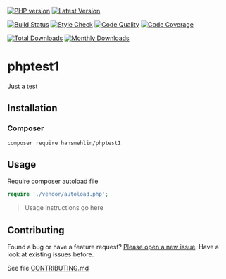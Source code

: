 [![PHP version](https://img.shields.io/badge/PHP-%3E%3D5.6-8892BF.svg?style=flat-square)](http://php.net)
[![Latest Version](https://img.shields.io/packagist/v/hansmehlin/phptest1.svg?style=flat-square)](https://packagist.org/packages/hansmehlin/phptest1)

[![Build Status](https://img.shields.io/travis/hansmehlin/phptest1.svg?style=flat-square)](https://travis-ci.org/hansmehlin/phptest1)
[![Style Check](https://styleci.io/repos/XXXXXXXX/shield)](https://styleci.io/repos/XXXXXXXX)
[![Code Quality](https://img.shields.io/scrutinizer/g/hansmehlin/phptest1.svg?style=flat-square)](https://scrutinizer-ci.com/g/hansmehlin/phptest1)
[![Code Coverage](https://img.shields.io/coveralls/hansmehlin/phptest1.svg?style=flat-square)](https://coveralls.io/github/hansmehlin/phptest1)

[![Total Downloads](https://img.shields.io/packagist/dt/hansmehlin/phptest1.svg?style=flat-square)](https://packagist.org/packages/hansmehlin/phptest1)
[![Monthly Downloads](https://img.shields.io/packagist/dm/hansmehlin/phptest1.svg?style=flat-square)](https://packagist.org/packages/hansmehlin/phptest1)

# phptest1

Just a test

## Installation

### Composer

```
composer require hansmehlin/phptest1
```

## Usage

Require composer autoload file

```php
require './vendor/autoload.php';
```

> Usage instructions go here

## Contributing

Found a bug or have a feature request? [Please open a new issue](https://github.com/hansmehlin/phptest1/issues). Have a look at existing issues before.

See file [CONTRIBUTING.md](https://github.com/hansmehlin/phptest1/blob/master/CONTRIBUTING.md)

